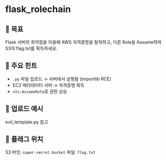 # flask_rolechain

## 🎯 목표
Flask 서버의 취약점을 이용해 AWS 자격증명을 탈취하고, 
다른 Role을 Assume하여 S3의 flag.txt를 획득하세요.

## 🐍 주요 힌트
- `.py` 파일 업로드 → 서버에서 실행됨 (importlib RCE)
- EC2 메타데이터 서버 → 자격증명 획득
- `sts:AssumeRole`로 권한 상승

## 📁 업로드 예시
evil_template.py 참고

## 🏁 플래그 위치
S3 버킷: `super-secret-bucket`
파일: `flag.txt`
